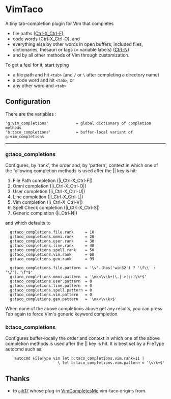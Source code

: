 # VimTaco

A tiny tab-completion plugin for Vim that completes

* file paths ([Ctrl-X_Ctrl-F](http://vimhelp.appspot.com/insert.txt.html#i_CTRL-X_CTRL-F)),
* code words ([Ctrl-X_Ctrl-O](http://vimhelp.appspot.com/insert.txt.html#i_CTRL-X_CTRL-O)), and
* everything else by other words in open buffers, included files, dictionaries, thesauri or tags (= variable labels)
  ([Ctrl-N](http://vimhelp.appspot.com/insert.txt.html#i_CTRL-N))
* and by all other methods of Vim through customization.

To get a feel for it, start typing

* a file path and hit `<tab>` (and `/` or `\` after completing a directory name)
* a code word and hit `<tab>`, or
* any other word and `<tab>`

## Configuration

There are the variables :
```vim
'g:vim_completions'            = global dictionary of completion methods
'b:taco_completions'           = buffer-local variant of g:vim_completions
```
------------------------------------------------------------------------------

### g:taco_completions

Configures, by 'rank', the order and, by 'pattern', context in which one of the following completion methods is used after the |<tab>| key is hit:

1. File Path   completion                     (|i_Ctrl-X_Ctrl-F|)
2. Omni        completion                     (|i_Ctrl-X_Ctrl-O|)
3. User        completion                     (|i_Ctrl-X_Ctrl-U|)
4. Line        completion                     (|i_Ctrl-X_Ctrl-L|)
5. Vim         completion                     (|i_Ctrl-X_Ctrl-V|)
6. Spell Check completion                     (|i_Ctrl-X_Ctrl-S|)
7. Generic     completion                     (|i_Ctrl-N|)

and which defaults to

```vim
  g:taco_completions.file.rank     = 10
  g:taco_completions.omni.rank     = 20
  g:taco_completions.user.rank     = 30
  g:taco_completions.line.rank     = 40
  g:taco_completions.spell.rank    = 50
  g:taco_completions.vim.rank      = 60
  g:taco_completions.gen.rank      = 99

  g:taco_completions.file.pattern  = '\v'.(has('win32') ? '\f\\' : '\/').'\f*$'
  g:taco_completions.omni.pattern  = '\m\<\v\k+(\.|->|::)\k*$'
  g:taco_completions.user.pattern  = 0
  g:taco_completions.line.pattern  = 0
  g:taco_completions.spell.pattern = 0
  g:taco_completions.vim.pattern   = 0
  g:taco_completions.gen.pattern   = '\m\<\v\k+$'
```

When none of the above completions above get any results,
you can press Tab again to force Vim's generic keyword completion.

### b:taco_completions

Configures buffer-locally the order and context in which one of the above
completion methods is used after the |<tab>| key is hit. It is best set by a
FileType autocmd such as:

```vim
    autocmd FileType vim let b:taco_completions.vim.rank=11 |
                       \ let b:taco_completions.vim.pattern = '\v\k+$'
```

## Thanks

* to [ajh17](https://github.com/ajh17) whose plug-in [VimCompletesMe](https://github.com/ajh17/VimCompletesMe) vim-taco origins from.

